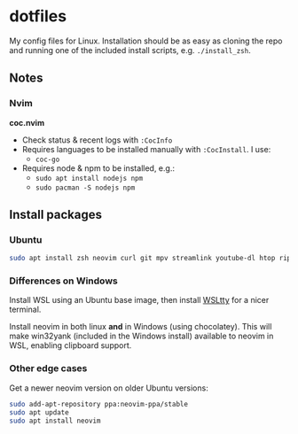 # dotfiles

My config files for Linux. Installation should be as easy as cloning the repo and running one of the included install scripts, e.g. `./install_zsh`.

## Notes

### Nvim

**coc.nvim**
- Check status & recent logs with `:CocInfo`
- Requires languages to be installed manually with `:CocInstall`. I use:
  - `coc-go`
- Requires node & npm to be installed, e.g.:
  - `sudo apt install nodejs npm`
  - `sudo pacman -S nodejs npm`

## Install packages

### Ubuntu

```bash
sudo apt install zsh neovim curl git mpv streamlink youtube-dl htop ripgrep
```

### Differences on Windows

Install WSL using an Ubuntu base image, then install [WSLtty](https://github.com/mintty/wsltty) for a nicer terminal.

Install neovim in both linux **and** in Windows (using chocolatey). This will make win32yank (included in the Windows install) available to neovim in WSL, enabling clipboard support.

### Other edge cases

Get a newer neovim version on older Ubuntu versions:

```bash
sudo add-apt-repository ppa:neovim-ppa/stable
sudo apt update
sudo apt install neovim
```
